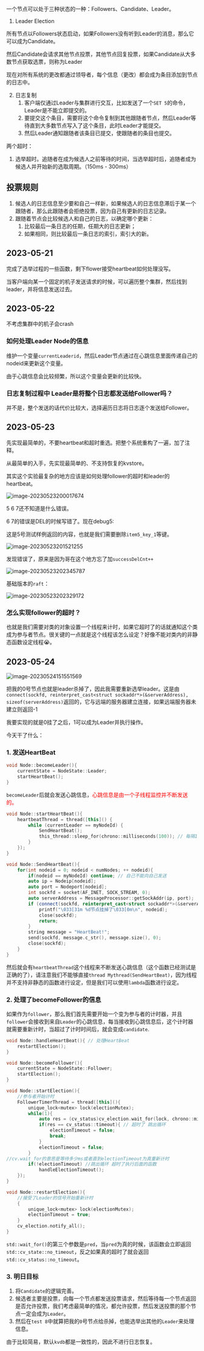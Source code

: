 

一个节点可以处于三种状态的一种：Followers、Candidate、Leader。

1. Leader Election

所有节点以Followers状态启动，如果Followers没有听到Leader的消息，那么它可以成为Candidate。

然后Candidate会请求其他节点投票，其他节点回复投票，如果Candidate从大多数节点获取选票，则称为Leader

现在对所有系统的更改都通过领导者，每个信息（更改）都会成为条目添加到节点的日志中。

2. 日志复制
   1. 客户端仅通过Leader与集群进行交互，比如发送了一个`SET 5`的命令，Leader是不能立即提交的。
   2. 要提交这个条目，需要将这个命令复制到其他跟随者节点，然后Leader等待直到大多数节点写入了这个条目，此时Leader才能提交。
   3. 然后Leader通知跟随者该条目已提交，使跟随者的条目也提交。

两个超时：

1. 选举超时。追随者在成为候选人之前等待的时间，当选举超时后，追随者成为候选人并开始新的选取周期。（150ms - 300ms）

## 投票规则

1. 候选人的日志信息至少要和自己一样新，如果候选人的日志信息滞后于某一个跟随者，那么此跟随者会拒绝投票，因为自己有更新的日志记录。
2. 跟随着节点会比较候选人和自己的日志，以确定哪个更新：
   1. 比较最后一条日志的任期，任期大的日志更新；
   2. 如果相同，则比较最后一条日志的索引，索引大的新。

## 2023-05-21

完成了选举过程的一些函数，剩下flower接受heartbeat如何处理没写。

当客户端向某一个固定的机子发送请求的时候，可以遍历整个集群，然后找到leader，并将信息发送过去。

## 2023-05-22

不考虑集群中的机子会crash

### 如何处理Leader Node的信息

维护一个变量`currentLeaderid`，然后Leader节点通过在心跳信息里面传递自己的nodeid来更新这个变量。

由于心跳信息会比较频繁，所以这个变量会更新的比较快。

### 日志复制过程中 Leader是将整个日志都发送给Follower吗？

并不是，整个发送的话代价比较大，选择遍历日志将日志逐个发送给Follower。

## 2023-05-23

先实现最简单的，不要heartbeat和超时重选。把整个系统重构了一遍，加了注释。

从最简单的入手，先实现最简单的、不支持恢复的kvstore。

其实这个实验最复杂的地方应该是如何处理follower的超时和leader的heartbeat。

![image-20230523200017674](./img/raftlog/image-20230523200017674.png)

5 6 7还不知道是什么错误。

6 7的错误是DEL的时候写错了。现在debug5:

这是5号测试样例返回的内容，也就是我们需要删除`item5_key_1`等键。

![image-20230523201521255](./img/raftlog/image-20230523201521255.png)

发现错误了，原来是因为哥在这个地方忘了加`successDelCnt++`

![image-20230523202345787](./img/raftlog/image-20230523202345787.png)

基础版本的`raft`：

![image-20230523202329172](./img/raftlog/image-20230523202329172.png)

### 怎么实现follower的超时？

也就是我们需要对类的对象设置一个线程来计时，如果它超时了的话就通知这个类成为参与者节点。很关键的一点就是这个线程该怎么设定？好像不能对类内的非静态函数设定线程😭。

## 2023-05-24

![image-20230524151551569](./img/raftlog/image-20230524151551569.png)

把我的0号节点也就是leader杀掉了，因此我需要重新选举leader。这是由`connect(sockfd, reinterpret_cast<struct sockaddr*>(&serverAddress), sizeof(serverAddress)`返回的，它与远端的服务器建立连接，如果远端服务器未建立则返回-1

我要实现的就是0挂了之后，1可以成为Leader并执行操作。

今天干了什么：

### 1. 发送HeartBeat

```c++
void Node::becomeLeader(){
    currentState = NodeState::Leader;
    startHeartBeat();
}
```

`becomeLeader`后就会发送心跳信息，<font color="red">心跳信息是由一个子线程监控并不断发送的。</font>

```cpp
void Node::startHeartBeat(){
    heartbeatThread = thread([this]() {
        while (currentLeader == myNodeId) {
            SendHeartBeat();
            this_thread::sleep_for(chrono::milliseconds(100)); // 每隔1秒发送一次心跳消息
        }
    });
}

void Node::SendHeartBeat(){
    for(int nodeid = 0; nodeid < numNodes; ++ nodeid){
        if(nodeid == myNodeId) continue; // 自己不能向自己发送
        auto ip = Nodeip[nodeid];
        auto port = Nodeport[nodeid];
        int sockfd = socket(AF_INET, SOCK_STREAM, 0);
        auto serverAddress = MessageProcessor::getSockAddr(ip, port);
        if (connect(sockfd, reinterpret_cast<struct sockaddr*>(&serverAddress), sizeof(serverAddress)) == -1) {
            printf("\033[31m %d节点挂掉了\033[0m\n", nodeid);
            close(sockfd);
            return;
        }
        string message = "HeartBeat!";
        send(sockfd, message.c_str(), message.size(), 0);
        close(sockfd);
    }
}
```

然后就会有`heartbeatThread`这个线程来不断发送心跳信息（这个函数已经测试是正确的了），请注意我们不能够直接`thread Mythread(SendHeartBeat)`，因为线程并不支持非静态的函数进行设定，但是我们可以使用`lambda`函数进行设定。

### 2. 处理了becomeFollower的信息

如果作为`follower`，那么我们首先需要开始一个变为参与者的计时器，并且`follower`会接收到来自`Leader`的心跳信息，每当接收到心跳信息后，这个计时器就需要重新计时，当超过了计时时间后，就会变成`candidate`.

```cpp
void Node::handleHeartBeat(){ // 处理HeartBeat
    restartElection();
}

void Node::becomeFollower(){
    currentState = NodeState::Follower;
    startElection();
}

void Node::startElection(){
    //参与者开始计时
    FollowerTimerThread = thread([this](){
        unique_lock<mutex> lock(electionMutex);
        while(1){
            auto res = (cv_status)cv_election.wait_for(lock, chrono::milliseconds(rand() % 201 + 800), [this](){return electionTimeout;});
            if(res == cv_status::timeout){ // 超时了 跳出循环
                electionTimeout = false;
                break;
            } 
            electionTimeout = false;
        }
//cv.wait_for的意思是等待多少ms或者直到electionTimeout为真重新计时 
        if(!electionTimeout) //跳出循环 超时了执行后面的函数
            handleElectionTimeout();
    });
}

void Node::restartElection(){
    //接受了Leader的信号开始重新计时
    {
        unique_lock<mutex> lock(electionMutex);
        electionTimeout = true;
    }
    cv_election.notify_all();
}

```

`std::wait_for()`的第三个参数是`pred`，当`pred`为真的时候，该函数会立即返回`std::cv_state::no_timeout`，反之如果真的超时了就会返回`std::cv_status::no_timeout`。

### 3. 明日目标

1. 将`Candidate`的逻辑完善。
2. 候选者主要是投票，向每一个节点都发送投票请求，然后等待每一个节点返回是否允许投票，我们考虑最简单的情况，都允许投票，然后发送投票的那个节点一定会成为`Leader`。
3. 然后在`test 8`中就算把我的`0`号节点给杀掉，也能选举出其他的`Leader`来处理信息。

由于比较简易，默认`kvdb`都是一致性的，因此不进行日志恢复。